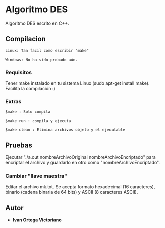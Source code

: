 # Algoritmo DES

Algoritmo DES escrito en C++.

## Compilacion
```
Linux: Tan facil como escribir "make"
```
```
Windows: No ha sido probado aún.
```
### Requisitos

Tener make instalado en tu sistema Linux (sudo apt-get install make). Facilita la compilación :)

### Extras

```
$make : Solo compila
```
```
$make run : compila y ejecuta
```
```
$make clean : Elimina archivos objeto y el ejecutable
```

## Pruebas

Ejecutar "./a.out nombreArchivoOriginal nombreArchivoEncriptado" para encriptar el archivo y guardarlo en otro como "nombreArchivoEncriptado". 

### Cambiar "llave maestra"

Editar el archivo mk.txt. Se acepta formato hexadecimal (16 caracteres), binario (cadena binaria de 64  bits) y ASCII (8 caracteres ASCII).

## Autor

* **Ivan Ortega Victoriano** 

